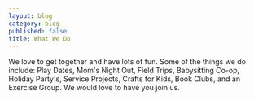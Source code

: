 ```yaml
---
layout: blog
category: blog
published: false
title: What We Do
---
```


We love to get together and have lots of fun. Some of the things we do include:
Play Dates, Mom's Night Out, Field Trips, Babysitting Co-op, Holiday Party's, Service Projects, Crafts for Kids, Book Clubs, and an Exercise Group. We would love to have you join us.